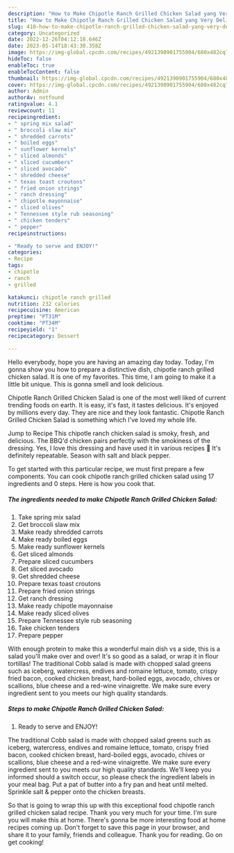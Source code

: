 ```yaml
---
description: "How to Make Chipotle Ranch Grilled Chicken Salad yang Very Delicious"
title: "How to Make Chipotle Ranch Grilled Chicken Salad yang Very Delicious"
slug: 410-how-to-make-chipotle-ranch-grilled-chicken-salad-yang-very-delicious
category: Uncategorized
date: 2022-12-26T04:12:18.646Z
date: 2023-05-14T18:43:30.358Z
image: https://img-global.cpcdn.com/recipes/4921390901755904/680x482cq70/chipotle-ranch-grilled-chicken-salad-recipe-main-photo.jpg
hideToc: false
enableToc: true
enableTocContent: false
thumbnail: https://img-global.cpcdn.com/recipes/4921390901755904/680x482cq70/chipotle-ranch-grilled-chicken-salad-recipe-main-photo.jpg
cover: https://img-global.cpcdn.com/recipes/4921390901755904/680x482cq70/chipotle-ranch-grilled-chicken-salad-recipe-main-photo.jpg
author: Admin
authorAv: notfound
ratingvalue: 4.1
reviewcount: 11
recipeingredient:
- " spring mix salad"
- " broccoli slaw mix"
- " shredded carrots"
- " boiled eggs"
- " sunflower kernels"
- " sliced almonds"
- " sliced cucumbers"
- " sliced avocado"
- " shredded cheese"
- " texas toast croutons"
- " fried onion strings"
- " ranch dressing"
- " chipotle mayonnaise"
- " sliced olives"
- " Tennessee style rub seasoning"
- " chicken tenders"
- " pepper"
recipeinstructions:

- "Ready to serve and ENJOY!"
categories:
- Recipe
tags:
- chipotle
- ranch
- grilled

katakunci: chipotle ranch grilled 
nutrition: 232 calories
recipecuisine: American
preptime: "PT31M"
cooktime: "PT34M"
recipeyield: "1"
recipecategory: Dessert

---
```



Hello everybody, hope you are having an amazing day today. Today, I'm gonna show you how to prepare a distinctive dish, chipotle ranch grilled chicken salad. It is one of my favorites. This time, I am going to make it a little bit unique. This is gonna smell and look delicious.

Chipotle Ranch Grilled Chicken Salad is one of the most well liked of current trending foods on earth. It is easy, it's fast, it tastes delicious. It's enjoyed by millions every day. They are nice and they look fantastic. Chipotle Ranch Grilled Chicken Salad is something which I've loved my whole life.

Jump to Recipe This chipotle ranch chicken salad is smoky, fresh, and delicious. The BBQ&#39;d chicken pairs perfectly with the smokiness of the dressing. Yes, I love this dressing and have used it in various recipes 🙂 It&#39;s definitely repeatable. Season with salt and black pepper.


To get started with this particular recipe, we must first prepare a few components. You can cook chipotle ranch grilled chicken salad using 17 ingredients and 0 steps. Here is how you cook that.

<!--inarticleads1-->

##### The ingredients needed to make Chipotle Ranch Grilled Chicken Salad:

1. Take  spring mix salad
1. Get  broccoli slaw mix
1. Make ready  shredded carrots
1. Make ready  boiled eggs
1. Make ready  sunflower kernels
1. Get  sliced almonds
1. Prepare  sliced cucumbers
1. Get  sliced avocado
1. Get  shredded cheese
1. Prepare  texas toast croutons
1. Prepare  fried onion strings
1. Get  ranch dressing
1. Make ready  chipotle mayonnaise
1. Make ready  sliced olives
1. Prepare  Tennessee style rub seasoning
1. Take  chicken tenders
1. Prepare  pepper


With enough protein to make this a wonderful main dish vs a side, this is a salad you&#39;ll make over and over! It&#39;s so good as a salad, or wrap it in flour tortillas! The traditional Cobb salad is made with chopped salad greens such as iceberg, watercress, endives and romaine lettuce, tomato, crispy fried bacon, cooked chicken breast, hard-boiled eggs, avocado, chives or scallions, blue cheese and a red-wine vinaigrette. We make sure every ingredient sent to you meets our high quality standards. 

<!--inarticleads2-->

##### Steps to make Chipotle Ranch Grilled Chicken Salad:


1. Ready to serve and ENJOY!

The traditional Cobb salad is made with chopped salad greens such as iceberg, watercress, endives and romaine lettuce, tomato, crispy fried bacon, cooked chicken breast, hard-boiled eggs, avocado, chives or scallions, blue cheese and a red-wine vinaigrette. We make sure every ingredient sent to you meets our high quality standards. We&#39;ll keep you informed should a switch occur, so please check the ingredient labels in your meal bag. Put a pat of butter into a fry pan and heat until melted. Sprinkle salt &amp; pepper onto the chicken breasts. 

So that is going to wrap this up with this exceptional food chipotle ranch grilled chicken salad recipe. Thank you very much for your time. I'm sure you will make this at home. There's gonna be more interesting food at home recipes coming up. Don't forget to save this page in your browser, and share it to your family, friends and colleague. Thank you for reading. Go on get cooking!
